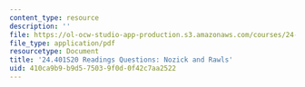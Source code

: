 ```yaml
---
content_type: resource
description: ''
file: https://ol-ocw-studio-app-production.s3.amazonaws.com/courses/24-401-proseminar-in-philosophy-ii-spring-2020/410ca9b9b9d575039f0d0f42c7aa2522_MIT24_401S20_Questions21.pdf
file_type: application/pdf
resourcetype: Document
title: '24.401S20 Readings Questions: Nozick and Rawls'
uid: 410ca9b9-b9d5-7503-9f0d-0f42c7aa2522
---
```


